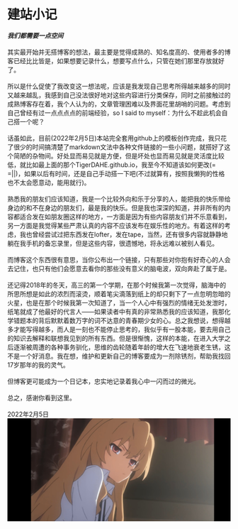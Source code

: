 # 建站小记
__*我们都需要一点空间*__  
  <br>其实最开始并无搭博客的想法，最主要是觉得成熟的、知名度高的、使用者多的博客已经比比皆是，如果想要记录什么，想要写点什么，只管在她们那里存放就好了。  
  <br>所以是什么促使了我改变这一想法呢，应该是我发现自己思考所得越来越多的同时又越来越乱，我感到自己没法很好地对这些内容进行分类保存，同时之前接触过的成熟博客存在着，我个人认为的，文章管理困难以及界面花里胡哨的问题。考虑到自己曾经有过一点点点点的前端经验，so I said to myself：为什么不趁此机会自己搭一个呢？  
  <br>话虽如此，目前(2022年2月5日)本站完全套用github上的模板创作完成，我只花了很少的时间搞清楚了markdown文法中各种文件链接的一些小问题，就搭好了这个简陋的杂物间。好处显而易见就是方便，但是坏处也显而易见就是灵活度比较低，就比如最上面的那个TigerDAHE.github.io，我至今不知道该如何更改(= =||)，如果以后有时间，还是自己手动搭一下吧(不过就算有，按照我懒狗的性格也不太会愿意动，能用就行)。  
  <br>熟悉我的朋友们应该知道，我是一个比较外向和乐于分享的人，能把我的快乐带给身边的和不在身边的朋友们，最是我的快乐。但是我也深深的知道，并非所有的内容都适合发在如朋友圈这样的地方，一方面是因为有些内容朋友们并不乐意看到，另一方面是我觉得某些严肃认真的内容不应该发布在娱乐性的地方。有着这样的考虑，我也曾经尝试过把东西发在lofter，发在tape，当然，还有很多内容就静静地躺在我手机的备忘录里，但是这些内容，很遗憾地，将永远难以被别人看见。  
  <br>而博客这个东西很有意思，当你公布出一个链接，只有那些对你抱有好奇心的人会去记住，也只有他们会愿意去看你的那些没有意义的脑电波，双向奔赴了属于是。  
  <br>还记得2018年的冬天，高三的第一个学期，在那个时候我第一次觉得，脑海中的所思所想是如此的浓烈而滚烫，顺着笔尖滴落到纸上的却只剩下了一点忽明忽暗的火星，也是在那个时候我第一次知道了，当一个人心中有强烈的情绪无处发泄时，纸笔就成了他最好的代言人——如果读者中有真的非常熟悉我的应该知道，我那化学错题本的背后默默着数万字的词不达意的青春期少女的心。总之我想说，想得越多才能写得越多，而人是一刻也不能停止思考的，我似乎有一股本能，要去用自己的知识去解释和联想我见到的所有东西。但是很惭愧，这样的本能，在进入大学之后逐渐被周遭的各种事务驯化，思维的齿轮随着年龄的增大在飞速地衰老生锈，这不是一个好消息。我在想，维护和更新自己的博客要成为一剂除锈剂，帮助我找回17岁那年的我的灵气。  
  <br>但博客更可能成为一个日记本，忠实地记录着我心中一闪而过的微光。  
  <br>总之，感谢你看到这里。  
  <br>2022年2月5日
![image](./images/taiga.jpg)